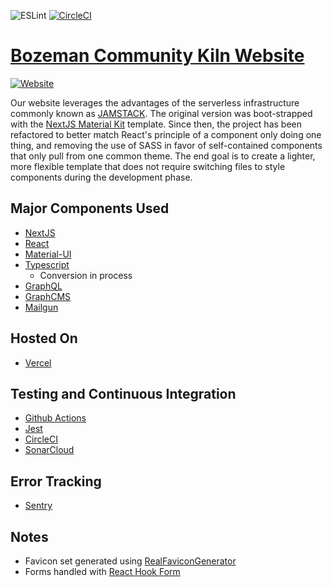 ![ESLint](https://github.com/stryder03/bckstudio-on-zeitnow/workflows/ESLint/badge.svg)
[![CircleCI](https://circleci.com/gh/justin-elias/bckstudio-on-zeitnow.svg?style=shield)](https://app.circleci.com/pipelines/github/justin-elias/bckstudio-on-zeitnow)

# [Bozeman Community Kiln Website](https://bckstudio.com)
[![Website](https://img.shields.io/website?down_color=red&down_message=offline&label=bckStudio.com&style=for-the-badge&up_color=green&up_message=online&url=https%3A%2F%2Fbckstudio.com)](https://bckstudio.com)

Our website leverages the advantages of the serverless infrastructure commonly known as [JAMSTACK](https://jamstack.org). 
The original version was boot-strapped with the [NextJS Material Kit](https://github.com/creativetimofficial/nextjs-material-kit) 
template. Since then, the project has been refactored to better match React's principle of a component only doing one 
thing, and removing the use of SASS in favor of self-contained components that only pull from one common theme. 
The end goal is to create a lighter, more flexible template that does not require switching files to style components 
during the development phase. 

## Major Components Used
* [NextJS](https://nextjs.org)
* [React](https://reactjs.org/)
* [Material-UI](http://material-ui.com)
* [Typescript](https://www.typescriptlang.org)
    * Conversion in process
* [GraphQL](https://graphql.org)
* [GraphCMS](https://graphcms.com)
* [Mailgun](https://www.mailgun.com)

## Hosted On
* [Vercel](https://vercel.com)

## Testing and Continuous Integration
* [Github Actions](https://github.com/features/actions)
* [Jest](https://jestjs.io)
* [CircleCI](https://circleci.com)
* [SonarCloud](https://sonarcloud.io)

## Error Tracking
* [Sentry](https://sentry.io)

## Notes
* Favicon set generated using [RealFaviconGenerator](https://realfavicongenerator.net)
* Forms handled with [React Hook Form](https://react-hook-form.com)
